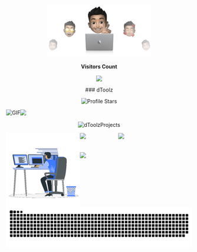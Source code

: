 <div align = "center">
    <img height = "140px" src = "https://github.com/JahidHasanCO/JahidHasanCo/blob/main/cover%20jahid%20hasan.png" >
  <br><p align="center"><b>Visitors Count</b></p>
  <p align="center"><img align="center" src="https://profile-counter.glitch.me/{dToolzProjects}/count.svg" /></p>
</div>



<!-- <p align=center><img width=90% src="banner.gif"></img></p> -->
<p align=center>
### dToolz
 </p>
 
 <p align="center"> <img 
     src="https://img.shields.io/badge/dynamic/json?&label=Total%20Stars&color=008042&style=flat&style=for-the-badge&query=%24.stars&url=https://api.github-star-counter.workers.dev/user/dToolzProjects" 
     alt="Profile Stars">
</img>
</img> </p>

<img align="left" alt="GIF" src="https://i.imgur.com/VpzdAVQ.gif" />
  <img height = "140px" src = "https://camo.githubusercontent.com/f25f41351635d24237d5a8ed8dae7c8f636ecfca082ea1986629482a86cedf37/68747470733a2f2f626c656163682e6465762f7374617469632f696d672f747970696e672e77656270" >
<p align="center"> <img src="https://github-readme-stats.vercel.app/api?username=dToolzProjects&theme=material-palenight&show_icons=true" alt="dToolzProjects" /> </p>

<img align='right' src="https://media.giphy.com/media/M9gbBd9nbDrOTu1Mqx/giphy.gif" width="200" >


<img align='left' src="https://raw.githubusercontent.com/vhtnguyen/vhtnguyen/main/assets/Right_Side.gif" width="200" >
<p align="left">
  <a href="https://skillicons.dev">
    <img src="https://skillicons.dev/icons?i=cs,dotnet,java,py,nodejs&theme=dark" />
  </a>
</p>

<br>
</div>

<img align='center' src="https://raw.githubusercontent.com/Sutil/Sutil/2b2fad3bf54522bb30c8c170591fc68ff51b69e6/github-contribution-grid-snake2.svg" >

<img align='center' src="https://raw.githubusercontent.com/guilhermelim/guilhermelim/output/github-contribution-grid-snake.svg" >


